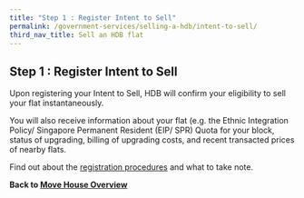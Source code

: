```yaml
---
title: "Step 1 : Register Intent to Sell"
permalink: /government-services/selling-a-hdb/intent-to-sell/
third_nav_title: Sell an HDB flat
---
```


## Step 1 : Register Intent to Sell

Upon registering your Intent to Sell, HDB will confirm your eligibility to sell your flat instantaneously. 

You will also receive information about your flat (e.g. the Ethnic Integration Policy/ Singapore Permanent Resident (EIP/ SPR) Quota for your block, status of upgrading, billing of upgrading costs, and recent transacted prices of nearby flats.

Find out about the <a href="https://www.hdb.gov.sg/cs/infoweb/residential/selling-a-flat/procedures/register-intent-to-sell" target="_blank">registration procedures</a> and what to take note.

**Back to [Move House Overview](/government-services/move-house/overview/)**